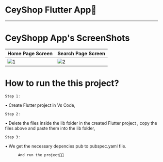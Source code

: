 # CeyShop Flutter App🩵

----------------------------------------------------------------------------------------------------------------

# CeyShopp App's ScreenShots

| Home Page Screen  | Search Page Screen |
| ------------- | ------------- |
| ![1](https://github.com/ceydaucdirhem/ceyshopapp/assets/80065036/a8e43eaa-ef5c-4fb4-ae1e-28e17f7a4fa4)|![2](https://github.com/ceydaucdirhem/ceyshopapp/assets/80065036/c676e403-4f8f-425f-a64c-fc5452654470)
  
 



# How to run the this project?
    Step 1:
•	Create Flutter project in Vs Code,

    Step 2:
•	Delete the files inside the lib folder in the created Flutter project , copy the files above and paste them into the lib folder,

    Step 3:
•	We get the necessary depencies pub to pubspec.yaml file.

          And run the project🫶🏼









